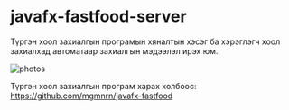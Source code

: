 # javafx-fastfood-server
Түргэн хоол захиалгын програмын хяналтын хэсэг ба хэрэглэгч хоол захиалхад автоматаар захиалгын мэдээлэл ирэх юм.

![photos](https://user-images.githubusercontent.com/47672783/79008610-59c7e100-7b90-11ea-9d96-097a97f068f4.PNG) </br>

Түргэн хоол захиалгын програм харах холбоос: https://github.com/mgmnrn/javafx-fastfood


